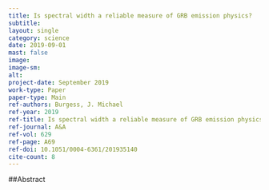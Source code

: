 ```yaml
---
title: Is spectral width a reliable measure of GRB emission physics?
subtitle: 
layout: single
category: science
date: 2019-09-01
mast: false
image: 
image-sm: 
alt: 
project-date: September 2019
work-type: Paper
paper-type: Main
ref-authors: Burgess, J. Michael
ref-year: 2019
ref-title: Is spectral width a reliable measure of GRB emission physics?
ref-journal: A&A
ref-vol: 629
ref-page: A69
ref-doi: 10.1051/0004-6361/201935140
cite-count: 8
---
```



##Abstract
